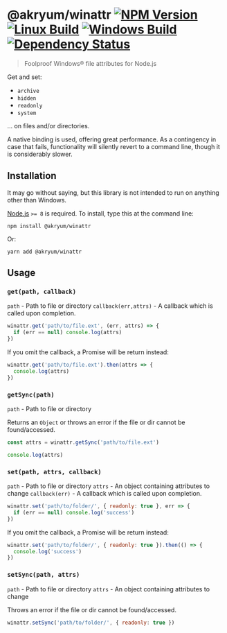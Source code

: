 # @akryum/winattr [![NPM Version][npm-image]][npm-url] [![Linux Build][travis-image]][travis-url] [![Windows Build][appveyor-image]][appveyor-url] [![Dependency Status][david-image]][david-url]

> Foolproof Windows® file attributes for Node.js

Get and set:
* `archive`
* `hidden`
* `readonly`
* `system`

… on files and/or directories.

A native binding is used, offering great performance. As a contingency in case that fails, functionality will silently revert to a command line, though it is considerably slower.


## Installation

It may go without saying, but this library is not intended to run on anything other than Windows.

[Node.js](http://nodejs.org/) `>= 8` is required. To install, type this at the command line:

```
npm install @akryum/winattr
```

Or:

```
yarn add @akryum/winattr
```

## Usage

### `get(path, callback)`

`path` - Path to file or directory
`callback(err,attrs)` - A callback which is called upon completion.

```js
winattr.get('path/to/file.ext', (err, attrs) => {
  if (err == null) console.log(attrs)
})
```

If you omit the callback, a Promise will be return instead:

```js
winattr.get('path/to/file.ext').then(attrs => {
  console.log(attrs)
})
```

### `getSync(path)`

`path` - Path to file or directory

Returns an `Object` or throws an error if the file or dir cannot be found/accessed.

```js
const attrs = winattr.getSync('path/to/file.ext')

console.log(attrs)
```

### `set(path, attrs, callback)`

`path` - Path to file or directory
`attrs` - An object containing attributes to change
`callback(err)` - A callback which is called upon completion.

```js
winattr.set('path/to/folder/', { readonly: true }, err => {
  if (err == null) console.log('success')
})
```

If you omit the callback, a Promise will be return instead:

```js
winattr.set('path/to/folder/', { readonly: true }).then(() => {
  console.log('success')
})
```

### `setSync(path, attrs)`

`path` - Path to file or directory
`attrs` - An object containing attributes to change

Throws an error if the file or dir cannot be found/accessed.

```js
winattr.setSync('path/to/folder/', { readonly: true })
```

[npm-image]: https://img.shields.io/npm/v/@akryum/winattr.svg
[npm-url]: https://npmjs.com/package/@akryum/winattr
[travis-image]: https://img.shields.io/travis/Akryum/winattr.svg?label=linux
[travis-url]: https://travis-ci.org/Akryum/winattr
[appveyor-image]: https://img.shields.io/appveyor/ci/Akryum/winattr.svg?label=windows
[appveyor-url]: https://ci.appveyor.com/project/Akryum/winattr
[david-image]: https://img.shields.io/david/Akryum/winattr.svg
[david-url]: https://david-dm.org/Akryum/winattr

